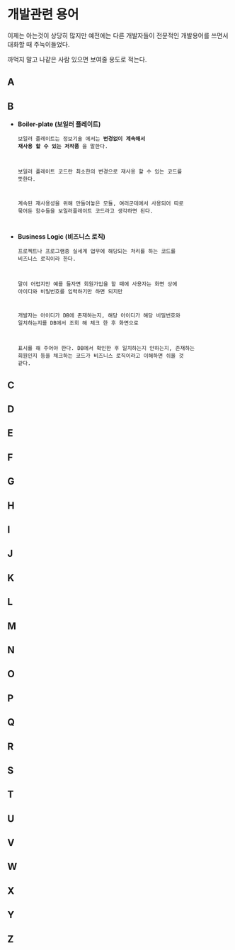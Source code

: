# 개발관련 용어



이제는 아는것이 상당히 많지만 예전에는 다른 개발자들이 전문적인 개발용어를 쓰면서 대화할 때 주눅이들었다.

까먹지 말고 나같은 사람 있으면 보여줄 용도로 적는다.



## A

## B

- **Boiler-plate (보일러 플레이트)**

  <code>보일러 플레이트는 정보기술 에서는 **변경없이 계속해서 재사용 할 수 있는 저작품** 을 말한다.

  보일러 플레이트 코드란 최소한의 변경으로 재사용 할 수 있는 코드를 뜻한다.

  계속된 재사용성을 위해 만들어놓은 모듈, 여러군데에서 사용되어 따로 묶어둔 함수들을 보일러플레이트 코드라고 생각하면 된다.

  </code>

- **Business Logic (비즈니스 로직)**

  <code>프로젝트나 프로그램중 실세계 업무에 해당되는 처리를 하는 코드를 비즈니스 로직이라 한다.

  말이 어렵지만 예를 들자면 회원가입을 할 때에 사용자는 화면 상에 아이디와 비밀번호를 입력하기만 하면 되지만

  개발자는 아이디가 DB에 존재하는지, 해당 아이디가 해당 비밀번호와 일치하는지를 DB에서 조회 해 체크 한 후 화면으로

  표시를 해 주어야 한다. DB에서 확인한 후 일치하는지 안하는지, 존재하는 회원인지 등을 체크하는 코드가 비즈니스 로직이라고 이해하면 쉬울 것 같다.</code>



## C



## D



## E



## F



## G



## H



## I



## J



## K



## L



## M



## N



## O



## P



## Q



## R



## S



## T



## U



## V





## W



## X



## Y



## Z

